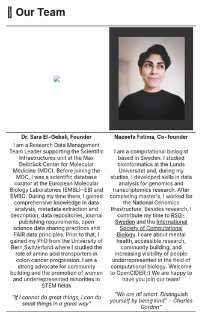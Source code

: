 # 🦥 Our Team

| ![](../.gitbook/assets/img_20200425_132219.jpg) | ![](../.gitbook/assets/nazeefatima.jpg) |
| :---: | :---: |
| **Dr. Sara El-Gebali, Founder** | **Nazeefa Fatima, Co-founder** |
| I am a Research Data Management Team Leader supporting the Scientific Infrastructures unit at the Max Delbrück Center for Molecular Medicine \(MDC\). Before joining the MDC, I was a scientific database curator at the European Molecular Biology Laboratories \(EMBL\)-EBI and EMBO. During my time there, I gained comprehensive knowledge in data analysis, metadata extraction and description, data repositories, journal publishing requirements, open science data sharing practices and FAIR data principles. Prior to that, I gained my PhD from the University of Bern,Switzerland where I studied the role of amino acid transporters in colon cancer progression. I am a strong advocate for community building and the promotion of women and underrepresented minorities in STEM fields | I am a computational biologist based in Sweden. I studied bioinformatics at the Lunds Universitet and, during my studies, I developed skills in data analysis for genomics and transcriptomics research. After completing master's, I worked for the National Genomics Ifrastructure. Besides research, I contribute my time to [RSG-Sweden](https://www.rsg-sweden.iscbsc.org) and the [International Society of Computational Biology](https://www.iscbsc.org). I care about mental health, accessible research, community building, and increasing visibility of people underrepresented in the field of computational biology. Welcome to OpenCIDER :\) We are happy to have you join our team! |
| _"If I cannot do great things, I can do small things in a great way"_ | _"We are all smart. Distinguish yourself by being kind" - Charles Gordon"_ |


